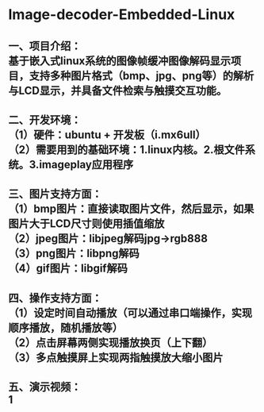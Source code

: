 # Image-decoder-Embedded-Linux
一、项目介绍：  
基于嵌入式linux系统的图像帧缓冲图像解码显示项目，支持多种图片格式（bmp、jpg、png等）的解析与LCD显示，并具备文件检索与触摸交互功能。
--------------------------------------------------------------------------
二、开发环境：  
（1）硬件：ubuntu + 开发板（i.mx6ull）  
（2）需要用到的基础环境：1.linux内核。2.根文件系统。3.imageplay应用程序  
--------------------------------------------------------------------------
三、图片支持方面：  
（1）bmp图片：直接读取图片文件，然后显示，如果图片大于LCD尺寸则使用插值缩放  
（2）jpeg图片：libjpeg解码jpg->rgb888  
（3）png图片：libpng解码  
（4）gif图片：libgif解码  
--------------------------------------------------------------------------
四、操作支持方面：  
（1）设定时间自动播放（可以通过串口端操作，实现顺序播放，随机播放等）  
（2）点击屏幕两侧实现播放换页（上下翻）  
（3）多点触摸屏上实现两指触摸放大缩小图片  
--------------------------------------------------------------------------
五、演示视频：  
1
--------------------------------------------------------------------------
